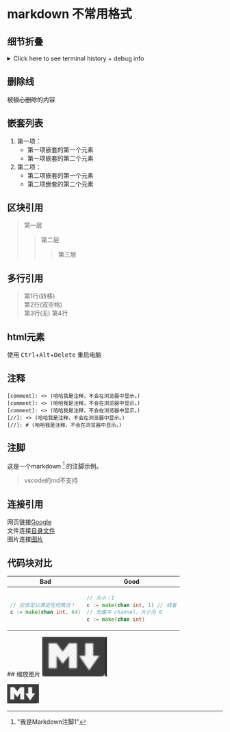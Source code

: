 # markdown 不常用格式

## 细节折叠

<details>
<summary>Click here to see terminal history + debug info</summary>
<pre>
488 cd /opt/LLL/controller/laser/
489 vi LLLSDLaserControl.c
490 make
491 make install
492 ./sanity_check
493 ./configure -o test.cfg
494 vi test.cfg
495 vi ~/last_will_and_testament.txt
</pre>
</details>

## 删除线

被~~狠心删除~~的内容

## 嵌套列表

1. 第一项：
    - 第一项嵌套的第一个元素
    - 第一项嵌套的第二个元素
2. 第二项：
    - 第二项嵌套的第一个元素
    - 第二项嵌套的第二个元素

## 区块引用

> 第一层
>> 第二层
>>> 第三层

## 多行引用

> 第1行(转移)\
第2行(双空格)  
第3行(无)
第4行

## html元素

使用 <kbd>Ctrl</kbd>+<kbd>Alt</kbd>+<kbd>Delete</kbd> 重启电脑

## 注释

[comment]: <> (哈哈我是注释，不会在浏览器中显示。)
[comment]: <> (哈哈我是注释，不会在浏览器中显示。)
[comment]: <> (哈哈我是注释，不会在浏览器中显示。)
[//]: <> (哈哈我是注释，不会在浏览器中显示。)
[//]: # (哈哈我是注释，不会在浏览器中显示。)

```comment
[comment]: <> (哈哈我是注释，不会在浏览器中显示。)
[comment]: <> (哈哈我是注释，不会在浏览器中显示。)
[comment]: <> (哈哈我是注释，不会在浏览器中显示。)
[//]: <> (哈哈我是注释，不会在浏览器中显示。)
[//]: # (哈哈我是注释，不会在浏览器中显示。)
```

## 注脚

这是一个markdown [^1] 的注脚示例。

> vscode的md不支持

[^1]: "我是Markdown注脚1"

## 连接引用

网页链接[Google][1]  
文件连接[自身文件][self]  
图片连接[图片][p]

   [1]: http://www.google.com/
   [self]: markdown.md
   [p]: res/markdownlogo.png

## 代码块对比

<table>
<thead><tr><th>Bad</th><th>Good</th></tr></thead>
<tbody>
<tr>
   <td>

```go
// 应该足以满足任何情况！
c := make(chan int, 64)
```

   </td>
   <td>

```go
// 大小：1
c := make(chan int, 1) // 或者
// 无缓冲 channel，大小为 0
c := make(chan int)
```

   </td>
</tr>
</tbody></table>
## 缩放图片

<img src="res/markdownlogo.png" width=30%>

![altaltalt](res/markdownlogo.png "鼠标锚点")
